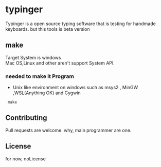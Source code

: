# typinger
   Typinger is a open source typing software that is testing for handmade keyboards. but this tools is beta version
## make 
Target System is windows<br>
Mac OS,Linux and other aren't support System API.<br>
### needed to make it Program
- Unix like environment on windows such as msys2 , MinGW ,WSL(Anything OK) and Cygwin

```
 make
```
## Contributing
  Pull requests are welcome. why, main programmer are one.
## License
for now, noLicense
